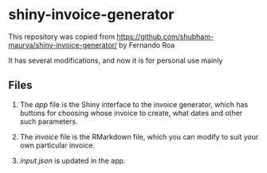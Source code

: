 # shiny-invoice-generator

This repository was copied from https://github.com/shubham-maurya/shiny-invoice-generator/
by Fernando Roa

It has several modifications, and now it is for personal use mainly

## Files

1. The *app* file is the Shiny interface to the invoice generator, which has buttons for choosing whose invoice to create, what dates and other such parameters.

2. The *invoice* file is the RMarkdown file, which you can modify to suit your own particular invoice. 

3. *input.json* is updated in the app.

